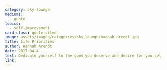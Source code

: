 ```yaml
---
category: sky-lounge
mediums:
  - quote
topics:
  - self-improvement
card-class: quote-cited
image: assets/images/categories/sky-lounge/hannah_arendt.jpg
title: Life Priorities
author: Hannah Arendt
date: 2017-04-4
text: Dedicate yourself to the good you deserve and desire for yourself. Give yourself peace of mind. You deserve to be happy. You deserve delight.
link:
---
```

